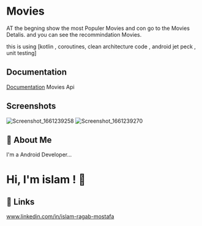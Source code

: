 # Movies

AT the begning show the most Populer Movies and con go to the Movies Detalis.
and you can see the recommindation Movies.


this is using [kotlin , coroutines, clean architecture  code , android jet peck , unit testing]

## Documentation

[Documentation](https://www.themoviedb.org/documentation/api)
Movies Api
## Screenshots

![Screenshot_1661239258](https://user-images.githubusercontent.com/34184239/186106036-6f3665e5-cabd-4949-8d3a-c95b1f51cba8.png)
![Screenshot_1661239270](https://user-images.githubusercontent.com/34184239/186106319-6fe70970-6327-4789-a2f2-08d5a2340195.png)


## 🚀 About Me
I'm a Android Developer...


# Hi, I'm islam ! 👋


## 🔗 Links
www.linkedin.com/in/islam-ragab-mostafa


